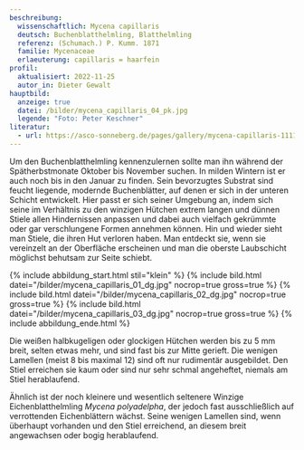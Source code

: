 ```yaml
---
beschreibung:
  wissenschaftlich: Mycena capillaris
  deutsch: Buchenblatthelmling, Blatthelmling
  referenz: (Schumach.) P. Kumm. 1871
  familie: Mycenaceae
  erlaeuterung: capillaris = haarfein
profil:
  aktualisiert: 2022-11-25
  autor_in: Dieter Gewalt
hauptbild:
  anzeige: true
  datei: /bilder/mycena_capillaris_04_pk.jpg
  legende: "Foto: Peter Keschner"
literatur:
  - url: https://asco-sonneberg.de/pages/gallery/mycena-capillaris-111106-01xs25281.php
---
```

Um den Buchenblatthelmling kennenzulernen sollte man ihn während der Spätherbstmonate Oktober bis November suchen. In milden Wintern ist er auch noch bis in den Januar zu finden. Sein bevorzugtes Substrat sind feucht liegende, modernde Buchenblätter, auf denen er sich in der unteren Schicht entwickelt. Hier passt er sich seiner Umgebung an, indem sich seine im Verhältnis zu den winzigen Hütchen extrem langen und dünnen Stiele allen Hindernissen anpassen und dabei auch vielfach gekrümmte oder gar verschlungene Formen annehmen können. Hin und wieder sieht man Stiele, die ihren Hut verloren haben. Man entdeckt sie, wenn sie vereinzelt an der Oberfläche erscheinen und man die oberste Laubschicht möglichst behutsam zur Seite schiebt.

{% include abbildung_start.html stil="klein" %}
{% include bild.html datei="/bilder/mycena_capillaris_01_dg.jpg" nocrop=true gross=true %}
{% include bild.html datei="/bilder/mycena_capillaris_02_dg.jpg" nocrop=true gross=true %}
{% include bild.html datei="/bilder/mycena_capillaris_03_dg.jpg" nocrop=true gross=true %}
{% include abbildung_ende.html %}

Die weißen halbkugeligen oder glockigen Hütchen werden bis zu 5 mm breit, selten etwas mehr, und sind fast bis zur Mitte gerieft. Die wenigen Lamellen (meist 8 bis maximal 12) sind oft nur rudimentär ausgebildet. Den Stiel erreichen sie kaum oder sind nur sehr schmal angeheftet, niemals am Stiel herablaufend.

Ähnlich ist der noch kleinere und wesentlich seltenere Winzige Eichenblatthelmling *Mycena polyadelpha*, der jedoch fast ausschließlich auf verrottenden Eichenblättern wächst. Seine wenigen Lamellen sind, wenn überhaupt vorhanden und den Stiel erreichend, an diesem breit angewachsen oder bogig herablaufend.
